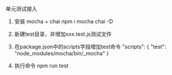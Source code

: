 单元测试接入
1. 安装 mocha + chai
    npm i mocha chai -D

2. 新建test目录，并增加xxx.test.js测试文件

3. 在package.json中的scripts字段增加test命令
    "scripts": {
        "test": "node_modules/mocha/bin/_mocha"
    }

4. 执行命令 npm run test